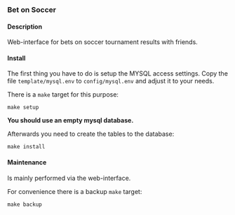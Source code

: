 ### Bet on Soccer

#### Description

Web-interface for bets on soccer tournament results with friends.


#### Install

The first thing you have to do is setup the MYSQL access settings.
Copy the file `template/mysql.env` to `config/mysql.env` and adjust it to
your needs.

There is a `make` target for this purpose:

    make setup

**You should use an empty mysql database.**

Afterwards you need to create the tables to the database:

    make install


#### Maintenance

Is mainly performed via the web-interface.

For convenience there is a backup `make` target:

    make backup
